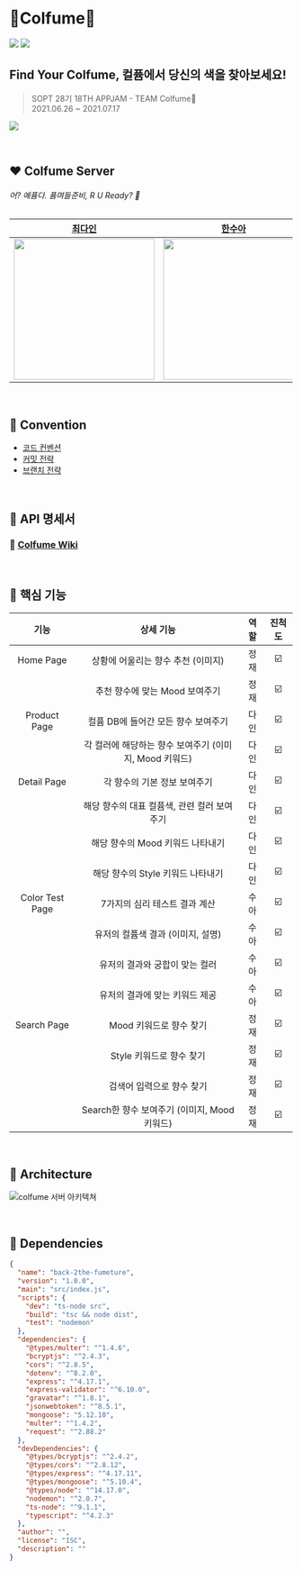 # 🎨Colfume🔎
<img src="https://user-images.githubusercontent.com/68318945/124396500-ee45d280-dd44-11eb-9795-27ae3256684e.png">
<img src="https://user-images.githubusercontent.com/68318945/125960431-444490b8-3949-45aa-a3e8-b310bca25b13.png">

## Find Your Colfume, 컬퓸에서 당신의 색을 찾아보세요!
> SOPT 28기 18TH APPJAM - TEAM Colfume💨  
2021.06.26 ~ 2021.07.17 

<a href="https://hits.seeyoufarm.com"><img src="https://hits.seeyoufarm.com/api/count/incr/badge.svg?url=https%3A%2F%2Fgithub.com%2Fcolfume%2Fback-2the-fumeture&count_bg=%236A6A6A&title_bg=%23FF52A2&icon=imgur.svg&icon_color=%23FFFBBE&title=Colfume&edge_flat=false"/></a>

<br>

## ❤️ Colfume Server
######  어? 예퓸다. 퓸며들준비, R U Ready? 🔫
|               [최다인](https://github.com/Chedda98)         |        [한수아](https://github.com/sssua-0928)       |        [김정재](https://github.com/Jeongggjae)              |
| :----------------------------------------------------------: | :----------------------------------------------------------: | :----------------------------------------------------------: | 
| <img src="https://user-images.githubusercontent.com/68318945/124396405-49c39080-dd44-11eb-92ef-49d598444107.png" height="250" /> | <img src="https://user-images.githubusercontent.com/68318945/124396445-8becd200-dd44-11eb-9e6f-b030def1bd3a.png" height="250" /> |  <img src="https://user-images.githubusercontent.com/68318945/124483014-dc1b7100-dde4-11eb-87f5-1921991bb0d1.png" height="250" /> |

<br>

## 🧡 Convention

- [코드 컨벤션](https://www.notion.so/coding-convention-9d6b5b7df3994b8696b7107bb35f2e2a)
- [커밋 전략](https://www.notion.so/commit-convention-565150c24bb1422384cdabed32a5634e)
- [브랜치 전략](https://www.notion.so/Git-branch-3c71ed286e9d47ab8a3c89bbc39b52d3)


<br>



## 💛 API 명세서
### 🔖 [Colfume Wiki](https://www.notion.so/Colfume-Wiki-8e5ca79fcc674f3b811d521f5c6a0ba2)


<br>


## 💚 핵심 기능
|       기능       |          상세 기능          | 역할 | 진척도 |
| :--------------: | :-----------------------: | :---: | :----: |
|     Home Page     |       상황에 어울리는 향수 추천 (이미지)        | 정재 |    ☑️       |
|          |       추천 향수에 맞는 Mood 보여주기        | 정재 |    ☑️       |
|     Product Page     |        컬퓸 DB에 들어간 모든 향수 보여주기      |  다인 |    ☑️       |
|          |     각 컬러에 해당하는 향수 보여주기 (이미지, Mood 키워드)        | 다인 |    ☑️       |
|      Detail Page    |        각 향수의 기본 정보 보여주기        |  다인 |    ☑️       |
|          |        해당 향수의 대표 컬퓸색, 관련 컬러 보여주기        |  다인 |    ☑️       |
|          |        해당 향수의 Mood 키워드 나타내기        |  다인 |    ☑️       |
|          |        해당 향수의 Style 키워드 나타내기        |  다인 |    ☑️       |
|     Color Test Page     |        7가지의 심리 테스트 결과 계산         | 수아 |    ☑️       |
|        |        유저의 컬퓸색 결과 (이미지, 설명)         | 수아 |    ☑️       |
|        |        유저의 결과와 궁합이 맞는 컬러         | 수아 |    ☑️       |
|        |        유저의 결과에 맞는 키워드 제공         | 수아 |    ☑️       |
|     Search Page     |      Mood 키워드로 향수 찾기        | 정재 |    ☑️       |
|          |      Style 키워드로 향수 찾기        | 정재 |    ☑️       |
|          |      검색어 입력으로 향수 찾기        | 정재 |    ☑️       |
|          |      Search한 향수 보여주기 (이미지, Mood 키워드)        | 정재 |    ☑️       |


<br>

## 💙 Architecture
![colfume 서버 아키텍쳐](https://user-images.githubusercontent.com/68318945/124633433-3ccbac00-dec0-11eb-9f97-7677635cf792.png)

<br>


## 💜 Dependencies
```json
{
  "name": "back-2the-fumeture",
  "version": "1.0.0",
  "main": "src/index.js",
  "scripts": {
    "dev": "ts-node src",
    "build": "tsc && node dist",
    "test": "nodemon"
  },
  "dependencies": {
    "@types/multer": "^1.4.6",
    "bcryptjs": "^2.4.3",
    "cors": "^2.8.5",
    "dotenv": "^8.2.0",
    "express": "^4.17.1",
    "express-validator": "^6.10.0",
    "gravatar": "^1.8.1",
    "jsonwebtoken": "^8.5.1",
    "mongoose": "5.12.10",
    "multer": "^1.4.2",
    "request": "^2.88.2"
  },
  "devDependencies": {
    "@types/bcryptjs": "^2.4.2",
    "@types/cors": "^2.8.12",
    "@types/express": "^4.17.11",
    "@types/mongoose": "^5.10.4",
    "@types/node": "^14.17.0",
    "nodemon": "^2.0.7",
    "ts-node": "^9.1.1",
    "typescript": "^4.2.3"
  },
  "author": "",
  "license": "ISC",
  "description": ""
}
```
